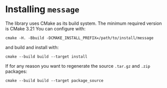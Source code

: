 # Installing `message`

The library uses CMake as its build system. The minimum required version is
CMake 3.21
You can configure with:

```
cmake -H. -Bbuild -DCMAKE_INSTALL_PREFIX=/path/to/install/message
```

and build and install with:

```
cmake --build build --target install
```

If for any reason you want to regenerate the source `.tar.gz` and `.zip` packages:

```
cmake --build build --target package_source
```
